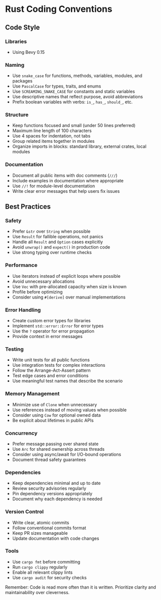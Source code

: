 # Rust Coding Conventions

## Code Style

### Libraries
- Using Bevy 0.15

### Naming
- Use `snake_case` for functions, methods, variables, modules, and packages
- Use `PascalCase` for types, traits, and enums
- Use `SCREAMING_SNAKE_CASE` for constants and static variables
- Use descriptive names that reflect purpose, avoid abbreviations
- Prefix boolean variables with verbs: `is_`, `has_`, `should_`, etc.

### Structure
- Keep functions focused and small (under 50 lines preferred)
- Maximum line length of 100 characters
- Use 4 spaces for indentation, not tabs
- Group related items together in modules
- Organize imports in blocks: standard library, external crates, local modules

### Documentation
- Document all public items with doc comments (`///`)
- Include examples in documentation where appropriate
- Use `//!` for module-level documentation
- Write clear error messages that help users fix issues

## Best Practices

### Safety
- Prefer `&str` over `String` when possible
- Use `Result` for fallible operations, not panics
- Handle all `Result` and `Option` cases explicitly
- Avoid `unwrap()` and `expect()` in production code
- Use strong typing over runtime checks

### Performance
- Use iterators instead of explicit loops where possible
- Avoid unnecessary allocations
- Use `Vec` with pre-allocated capacity when size is known
- Profile before optimizing
- Consider using `#[derive]` over manual implementations

### Error Handling
- Create custom error types for libraries
- Implement `std::error::Error` for error types
- Use the `?` operator for error propagation
- Provide context in error messages

### Testing
- Write unit tests for all public functions
- Use integration tests for complex interactions
- Follow the Arrange-Act-Assert pattern
- Test edge cases and error conditions
- Use meaningful test names that describe the scenario

### Memory Management
- Minimize use of `Clone` when unnecessary
- Use references instead of moving values when possible
- Consider using `Cow` for optional owned data
- Be explicit about lifetimes in public APIs

### Concurrency
- Prefer message passing over shared state
- Use `Arc` for shared ownership across threads
- Consider using async/await for I/O-bound operations
- Document thread safety guarantees

### Dependencies
- Keep dependencies minimal and up to date
- Review security advisories regularly
- Pin dependency versions appropriately
- Document why each dependency is needed

### Version Control
- Write clear, atomic commits
- Follow conventional commits format
- Keep PR sizes manageable
- Update documentation with code changes

### Tools
- Use `cargo fmt` before committing
- Run `cargo clippy` regularly
- Enable all relevant clippy lints
- Use `cargo audit` for security checks

Remember: Code is read more often than it is written. Prioritize clarity and maintainability over cleverness.
